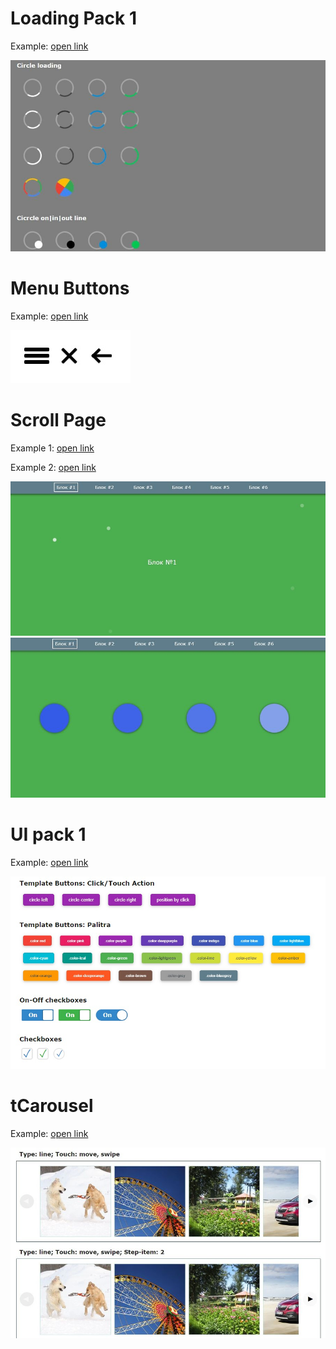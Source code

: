 # Loading Pack 1
Example: [open link](https://www.tfl-nm.ru/upload/framework/loading_pack_1/)

![img](temp/Loading_Pack_1.jpg)


# Menu Buttons
Example: [open link](https://www.tfl-nm.ru/upload/framework/menu_buttons/)

![img](temp/Menu_Buttons.jpg)

# Scroll Page
Example 1: [open link](https://www.tfl-nm.ru/upload/framework/scroll_page/index.html)

Example 2: [open link](https://www.tfl-nm.ru/upload/framework/scroll_page/index2.html)

![img](temp/Scroll_Page_1.jpg)
![img](temp/Scroll_Page_2.jpg)

# UI pack 1
Example: [open link](https://www.tfl-nm.ru/upload/framework/ui_pack_1/)

![img](temp/UI_pack_1.jpg)

# tCarousel
Example: [open link](https://www.tfl-nm.ru/upload/framework/tcarousel/)

![img](temp/tCarousel.jpg)
